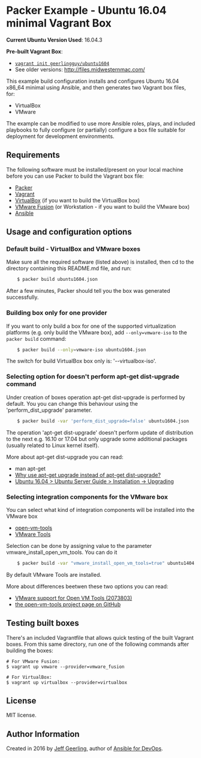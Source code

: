 # Packer Example - Ubuntu 16.04 minimal Vagrant Box

**Current Ubuntu Version Used**: 16.04.3

**Pre-built Vagrant Box**:

  - [`vagrant init geerlingguy/ubuntu1604`](https://vagrantcloud.com/geerlingguy/boxes/ubuntu1604)
  - See older versions: http://files.midwesternmac.com/

This example build configuration installs and configures Ubuntu 16.04 x86_64 minimal using Ansible, and then generates two Vagrant box files, for:

  - VirtualBox
  - VMware

The example can be modified to use more Ansible roles, plays, and included playbooks to fully configure (or partially) configure a box file suitable for deployment for development environments.

## Requirements

The following software must be installed/present on your local machine before you can use Packer to build the Vagrant box file:

  - [Packer](http://www.packer.io/)
  - [Vagrant](http://vagrantup.com/)
  - [VirtualBox](https://www.virtualbox.org/) (if you want to build the VirtualBox box)
  - [VMware Fusion](http://www.vmware.com/products/fusion/) (or Workstation - if you want to build the VMware box)
  - [Ansible](http://docs.ansible.com/intro_installation.html)

## Usage and configuration options

### Default build - VirtualBox and VMware boxes

Make sure all the required software (listed above) is installed, then cd to the directory containing this README.md file, and run:

```bash
    $ packer build ubuntu1604.json
```

After a few minutes, Packer should tell you the box was generated successfully.

### Building box only for one provider

If you want to only build a box for one of the supported virtualization platforms (e.g. only build the VMware box), add `--only=vmware-iso` to the `packer build` command:

```bash
    $ packer build --only=vmware-iso ubuntu1604.json
```

The switch for build VirtualBox box only is: '--virtualbox-iso'.

### Selecting option for doesn't perform apt-get dist-upgrade command

Under creation of boxes operation apt-get dist-upgrade is performed by default. You you can change this behaviour using the 'perform_dist_upgrade' parameter.

```bash
    $ packer build -var 'perform_dist_upgrade=false' ubuntu1604.json
```

The operation 'apt-get dist-upgrade' doesn't perform update of distribution to the next e.g. 16.10 or 17.04 but only upgrade some additional packages (usually related to Linux kernel itself).

More about apt-get dist-upgrade you can read:

- man apt-get
- [Why use apt-get upgrade instead of apt-get dist-upgrade?](https://askubuntu.com/questions/194651/why-use-apt-get-upgrade-instead-of-apt-get-dist-upgrade/226213#226213)
- [Ubuntu 16.04 > Ubuntu Server Guide > Installation -> Upgrading](https://help.ubuntu.com/lts/serverguide/installing-upgrading.html)

### Selecting integration components for the VMware box

You can select what kind of integration components will be installed into the VMware box

- [open-vm-tools](https://sourceforge.net/projects/open-vm-tools/)
- [VMware Tools](https://kb.vmware.com/selfservice/search.do?cmd=displayKC&docType=kc&docTypeID=DT_KB_1_1&externalId=340)

Selection can be done by assigning value to the parameter vmware_install_open_vm_tools. You can do it

```bash
    $ packer build -var "vmware_install_open_vm_tools=true" ubuntu1404.json
```

By default VMware Tools are installed.

More about differences beetwen these two options you can read:

- [VMware support for Open VM Tools (2073803)](https://kb.vmware.com/selfservice/microsites/search.do?language=en_US&cmd=displayKC&externalId=2073803)
- [the open-vm-tools project page on GitHub](https://github.com/vmware/open-vm-tools)



## Testing built boxes

There's an included Vagrantfile that allows quick testing of the built Vagrant boxes. From this same directory, run one of the following commands after building the boxes:

    # For VMware Fusion:
    $ vagrant up vmware --provider=vmware_fusion

    # For VirtualBox:
    $ vagrant up virtualbox --provider=virtualbox

## License

MIT license.

## Author Information

Created in 2016 by [Jeff Geerling](http://jeffgeerling.com/), author of [Ansible for DevOps](http://ansiblefordevops.com/).

